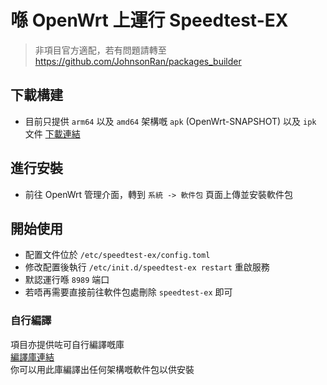 # 喺 OpenWrt 上運行 Speedtest-EX

> 非項目官方適配，若有問題請轉至 https://github.com/JohnsonRan/packages_builder

## 下載構建
- 目前只提供 `arm64` 以及 `amd64` 架構嘅 `apk` (OpenWrt-SNAPSHOT) 以及 `ipk` 文件
[下載連結](https://github.com/JohnsonRan/packages_builder/releases)

## 進行安裝
- 前往 OpenWrt 管理介面，轉到 `系統 -> 軟件包` 頁面上傳並安裝軟件包

## 開始使用
- 配置文件位於 `/etc/speedtest-ex/config.toml`
- 修改配置後執行 `/etc/init.d/speedtest-ex restart` 重啟服務
- 默認運行喺 `8989` 端口
- 若唔再需要直接前往軟件包處刪除 `speedtest-ex` 即可

### 自行編譯
項目亦提供咗可自行編譯嘅庫  
[編譯庫連結](https://github.com/JohnsonRan/packages_net_speedtest-ex)  
你可以用此庫編譯出任何架構嘅軟件包以供安裝